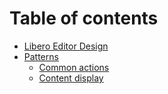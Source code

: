 # Table of contents

* [Libero Editor Design](README.md)
* [Patterns](patterns/README.md)
  * [Common actions](patterns/common-actions.md)
  * [Content display](patterns/content-display.md)

